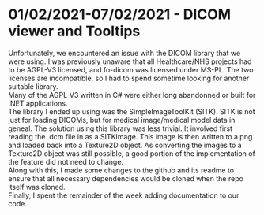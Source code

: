 # 01/02/2021-07/02/2021 - DICOM viewer and Tooltips
Unfortunately, we encountered an issue with the DICOM library that we were using. I was previously unaware that all Healthcare/NHS projects had to be AGPL-V3 licensed, and fo-dicom was licensed under MS-PL. The two licenses are incompatible, so I had to spend sometime looking for another suitable library.  
Many of the AGPL-V3 written in C# were either long abandonned or built for .NET applications.  
The library I ended up using was the SimpleImageToolKit (SITK). SITK is not just for loading DICOMs, but for medical image/medical model data in geneal.
The solution using this library was less trivial. It involved first reading the .dcm file in as a SITKImage. This image is then written to a png and loaded back into a Texture2D object. As converting the images to a Texture2D object was still possible, a good portion of the implementation of the feature did not need to change.   
Along with this, I made some changes to the github and its readme to ensure that all necessary dependencies would be cloned when the repo itself was cloned.  
Finally, I spent the remainder of the week adding documentation to our code.